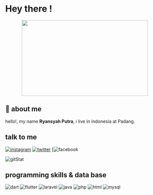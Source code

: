 # Hey there !

<p align="center">
    <img src="https://media.giphy.com/media/11xBk5MoWjrYoE/giphy.gif" height="240" width="400"/>
</p>

## :boy: about me

hello!, my name **Ryansyah Putra**, i live in indonesia at Padang.

## talk to me

[![instagram](https://img.shields.io/badge/Instagram-E4405F?style=for-the-badge&logo=instagram&logoColor=white)](https://www.instagram.com/ryansy17_/)
[![twitter](https://img.shields.io/badge/Twitter-1DA1F2?style=for-the-badge&logo=twitter&logoColor=white)](https://twitter.com/Ryansyah1701)
[![facebook](https://img.shields.io/badge/Facebook-1877F2?style=for-the-badge&logo=facebook&logoColor=white)

![gitStat](https://github-readme-stats.vercel.app/api?username=ryansyah17&show_icons=true&theme=bear)

## programming skills & data base

![dart](https://img.shields.io/badge/Dart-0175C2?style=for-the-badge&logo=dart&logoColor=white)
![flutter](https://img.shields.io/badge/Flutter-02569B?style=for-the-badge&logo=flutter&logoColor=white)
![laravel](https://img.shields.io/badge/Laravel-FF2D20?style=for-the-badge&logo=laravel&logoColor=white)
![java](https://img.shields.io/badge/Java-2980b9?style=for-the-badge&logo=Python&logoColor=white)
![php](https://img.shields.io/badge/PHP-777BB4?style=for-the-badge&logo=php&logoColor=white)
![html](https://img.shields.io/badge/HTML-239120?style=for-the-badge&logo=html5&logoColor=white)
![mysql](https://img.shields.io/badge/MySQL-00000F?style=for-the-badge&logo=mysql&logoColor=white)

